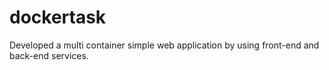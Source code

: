 # dockertask
Developed a multi container simple web application by using front-end and back-end services.
